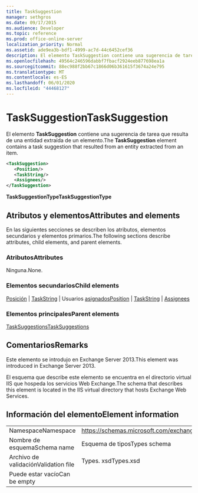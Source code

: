 ```yaml
---
title: TaskSuggestion
manager: sethgros
ms.date: 09/17/2015
ms.audience: Developer
ms.topic: reference
ms.prod: office-online-server
localization_priority: Normal
ms.assetid: ade9ea3b-bdf1-4999-ac7d-44c6452cef36
description: El elemento TaskSuggestion contiene una sugerencia de tarea que resulta de una entidad extraída de un elemento.
ms.openlocfilehash: 49564c246596dabbf7fbacf2924eeb877698ea1a
ms.sourcegitcommit: 88ec988f2bb67c1866d06b361615f3674a24e795
ms.translationtype: MT
ms.contentlocale: es-ES
ms.lasthandoff: 06/01/2020
ms.locfileid: "44468127"
---
```

# <a name="tasksuggestion"></a><span data-ttu-id="2b18d-103">TaskSuggestion</span><span class="sxs-lookup"><span data-stu-id="2b18d-103">TaskSuggestion</span></span>

<span data-ttu-id="2b18d-104">El elemento **TaskSuggestion** contiene una sugerencia de tarea que resulta de una entidad extraída de un elemento.</span><span class="sxs-lookup"><span data-stu-id="2b18d-104">The **TaskSuggestion** element contains a task suggestion that resulted from an entity extracted from an item.</span></span> 
  
```XML
<TaskSuggestion>
   <Position/>
   <TaskString/>
   <Assignees/>
</TaskSuggestion>
```

<span data-ttu-id="2b18d-105">**TaskSuggestionType**</span><span class="sxs-lookup"><span data-stu-id="2b18d-105">**TaskSuggestionType**</span></span>

## <a name="attributes-and-elements"></a><span data-ttu-id="2b18d-106">Atributos y elementos</span><span class="sxs-lookup"><span data-stu-id="2b18d-106">Attributes and elements</span></span>

<span data-ttu-id="2b18d-107">En las siguientes secciones se describen los atributos, elementos secundarios y elementos primarios.</span><span class="sxs-lookup"><span data-stu-id="2b18d-107">The following sections describe attributes, child elements, and parent elements.</span></span>
  
### <a name="attributes"></a><span data-ttu-id="2b18d-108">Atributos</span><span class="sxs-lookup"><span data-stu-id="2b18d-108">Attributes</span></span>

<span data-ttu-id="2b18d-109">Ninguna.</span><span class="sxs-lookup"><span data-stu-id="2b18d-109">None.</span></span>
  
### <a name="child-elements"></a><span data-ttu-id="2b18d-110">Elementos secundarios</span><span class="sxs-lookup"><span data-stu-id="2b18d-110">Child elements</span></span>

<span data-ttu-id="2b18d-111">[Posición](position.md)  |  [TaskString](taskstring.md)  |  Usuarios [asignados](assignees.md)</span><span class="sxs-lookup"><span data-stu-id="2b18d-111">[Position](position.md) | [TaskString](taskstring.md) | [Assignees](assignees.md)</span></span>
  
### <a name="parent-elements"></a><span data-ttu-id="2b18d-112">Elementos principales</span><span class="sxs-lookup"><span data-stu-id="2b18d-112">Parent elements</span></span>

[<span data-ttu-id="2b18d-113">TaskSuggestions</span><span class="sxs-lookup"><span data-stu-id="2b18d-113">TaskSuggestions</span></span>](tasksuggestions.md)
  
## <a name="remarks"></a><span data-ttu-id="2b18d-114">Comentarios</span><span class="sxs-lookup"><span data-stu-id="2b18d-114">Remarks</span></span>

<span data-ttu-id="2b18d-115">Este elemento se introdujo en Exchange Server 2013.</span><span class="sxs-lookup"><span data-stu-id="2b18d-115">This element was introduced in Exchange Server 2013.</span></span>
  
<span data-ttu-id="2b18d-116">El esquema que describe este elemento se encuentra en el directorio virtual IIS que hospeda los servicios Web Exchange.</span><span class="sxs-lookup"><span data-stu-id="2b18d-116">The schema that describes this element is located in the IIS virtual directory that hosts Exchange Web Services.</span></span>
  
## <a name="element-information"></a><span data-ttu-id="2b18d-117">Información del elemento</span><span class="sxs-lookup"><span data-stu-id="2b18d-117">Element information</span></span>

|||
|:-----|:-----|
|<span data-ttu-id="2b18d-118">Namespace</span><span class="sxs-lookup"><span data-stu-id="2b18d-118">Namespace</span></span>  <br/> |https://schemas.microsoft.com/exchange/services/2006/types  <br/> |
|<span data-ttu-id="2b18d-119">Nombre de esquema</span><span class="sxs-lookup"><span data-stu-id="2b18d-119">Schema name</span></span>  <br/> |<span data-ttu-id="2b18d-120">Esquema de tipos</span><span class="sxs-lookup"><span data-stu-id="2b18d-120">Types schema</span></span>  <br/> |
|<span data-ttu-id="2b18d-121">Archivo de validación</span><span class="sxs-lookup"><span data-stu-id="2b18d-121">Validation file</span></span>  <br/> |<span data-ttu-id="2b18d-122">Types. xsd</span><span class="sxs-lookup"><span data-stu-id="2b18d-122">Types.xsd</span></span>  <br/> |
|<span data-ttu-id="2b18d-123">Puede estar vacío</span><span class="sxs-lookup"><span data-stu-id="2b18d-123">Can be empty</span></span>  <br/> ||
   

